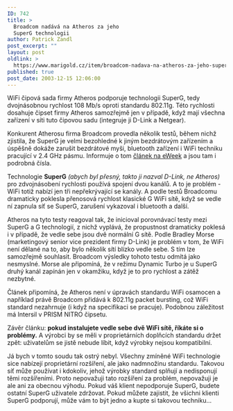 ```yaml
---
ID: 742
title: >
  Broadcom nadává na Atheros za jeho
  SuperG technologii
author: Patrick Zandl
post_excerpt: ""
layout: post
oldlink: >
  https://www.marigold.cz/item/broadcom-nadava-na-atheros-za-jeho-superg-technologii
published: true
post_date: 2003-12-15 12:06:00
---
```

<p>
WiFi čipová sada firmy Atheros podporuje technologii SuperG, tedy dvojnásobnou rychlost 108 Mb/s oproti standardu 802.11g. Této rychlosti dosahuje čipset firmy Atheros samozřejmě jen v případě, když mají všechna zařízení v síti tuto čipovou sadu (integruje ji D-Link a Netgear). </p>

<p>
Konkurent Atherosu firma Broadcom provedla několik testů, během nichž zjistila, že SuperG je velmi bezohledné k jiným bezdrátovým zařízením a úspěšně dokáže zarušit bezdrátové myši, bluetooth zařízení i WiFi techniku pracující v 2.4 GHz pásmu. Informuje o tom <A href="http://www.eweek.com/article2/0,4149,1391632,00.asp" target=_blank>článek na eWeek</A> a jsou tam i podrobná čísla. </p>

<p>
Technologie <STRONG>SuperG</STRONG> <EM>(abych byl přesný, takto ji nazval D-Link, ne Atheros)</EM> pro zdvojnásobení rychlosti používá spojení dvou kanálů. A to je problém - WiFi totiž nabízí jen tři nepřekrývající se kanály. A podle testů Broadcomu dramaticky poklesla přenosová rychlost klasické G WiFi sítě, když se vedle ní zapnula síť se SuperG, zarušení vykazoval i bluetooth a další. &#160;</p>

<p>
Atheros na tyto testy reagoval tak, že inicioval porovnávací testy mezi SuperG a G technologií, z nichž vyplává, že propustnost dramaticky poklesá i v případě, že vedle sebe jsou dvě normální G sítě. Podle Bradley Morse (marketingový senior vice prezident firmy D-Link) je problém v tom, že WiFi není dělané na to, aby bylo několik sítí blízko vedle sebe. S tím lze samozřejmě souhlasit. Broadcom výsledky tohoto testu odmítá jako nesmyslné. Morse ale připomíná, že v režimu Dynamic Turbo je u SuperG druhý kanál zapínán jen v okamžiku, když je to pro rychlost a zátěž nezbytné. </p>

<p>
Článek připomíná, že Atheros není v úpravách standardu WiFi osamocen a například právě Broadcom přidává k 802.11g packet bursting, což WiFi standard nezahrnuje (i když na specifikaci se pracuje). Podobnou záležitost má Intersil v PRISM NITRO čipsetu. </p>

<p>
Závěr článku: <STRONG>pokud instalujete vedle sebe dvě WiFi sítě, říkáte si o problémy.</STRONG> A výrobci by se měli v proprietárních doplňcích standardu držet zpět: uživatelům se jistě nebude líbit, když výrobky nejsou kompatibilní. </p>

<p>
Já bych v tomto soudu tak ostrý nebyl. Všechny zmíněné WiFi technologie sice nabízejí proprietární rozšíření, ale jako nadmnožinu standardu. Takovou síť může používat i kdokoliv, jehož výrobky standard splňují a nedisponují těmi rozšířeními. Proto nepovažuji tato rozšíření za problém, nepovažuji je ale ani za obecnou výhodu. Pokud váš klient nepodporuje SuperG, budete ostatní SuperG uživatele zdržovat. Pokud můžete zajistit, že všichni klienti SuperG podporují, může vám to být jedno a kupte si takovou techniku...</p>
